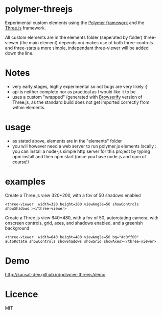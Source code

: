 polymer-threejs
===============

Experimental custom elements using the  [Polymer framework](http://www.polymer-project.org/ "Polymer framework") and the [Three.js](http://threejs.org/ "Three.js") framework.

All custom elements are in the elements folder (seperated by folder)
three-viewer (the main element) depends on/ makes use of both three-controls and three-stats
a more simple, independant three-viewer will be added down the line.

Notes
=====
- very early stages, highly experimental so not bugs are very likely :)
- api is neither complete nor as practical as I would like it to be 
- uses a custom "wrapped" (generated with [Browserify](http://browserify.org/ "Browserify") version of Three.js, as the standard build does not get imported correctly from within elements.


usage
=====
- as stated above, elements are in the "elements" folder
- you will however need a web server to run polymer.js elements locally : you can install a node-js simple http server for this project
by typing npm install and then npm start (once you have node.js and npm of course!)


examples
========

Create a Three.js view 320*200, with a fov of 50 shadows enabled
   
   
    <three-viewer  width=320 height=200 viewAngle=50 showControls showShadows ></three-viewer>


Create a Three.js view 640*480, with a fov of 50, autorotating camera, with onscreen controls, grid, axes, and shadows enabled,
and a greenish background


    <three-viewer  width=640 height=480 viewAngle=50 bg="#c0ff00" autoRotate showControls showShadows showGrid showAxes></three-viewer>
 

 

Demo
====
http://kaosat-dev.github.io/polymer-threejs/demo


Licence
=======
MIT
